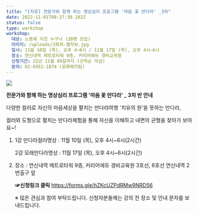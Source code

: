 ```yaml
---
title: "[치유] 전문가와 함께 하는 명상심리 프로그램 '마음 꽃 만다라' _3차"
date: 2022-11-01T08:37:30.102Z
status: false
type: workshop
workshop:
  대상: 노동에 지친 누구나 (20명 모집)
  이미지: /uploads/3회차-웹자보.jpg
  일시: 11월 10일 (목), 오후 4~6시 / 11월 17일 (목), 오후 4시~6시
  장소: 연신내역 메트로타워 9층, 커리어에듀 경비교육원
  신청기간: 22년 11월 09일까지 (선착순 마감)
  문의: 02-6952-1874 (문화복지팀)
---
```

![](/uploads/3회차-웹자보.jpg)

**전문가와 함께 하는 명상심리 프로그램 '마음 꽃 만다라' _ 3차 반 안내**

 다양한 컬러로 자신의 마음세상을 펼치는 만다라여행 '치유의 원'을 뜻하는 만다라,

 컬러와 도형으로 펼치는 만다라체험을 통해 자신을 이해하고 내면의 균형을 찾아가 보아요~!

1. 1강 만다라컬러명상 :  11월 10일 (목), 오후 4시~6시(2시간)

   2강 모래만다라명상 :  11월 17일 (목), 오후 4시~6시(2시간)
2. 장소 : 연신내역 메트로타워 9층, 커리어에듀 경비교육원
             3호선, 6호선 연신내역 2번출구 앞

   **☞신청링크 클릭**  https://forms.gle/hZKcUZPdRMw9NRD56

    ※ 많은 관심과 참여 부탁드립니다.  신청자분들께는 강의 전 장소 및 안내 문자를 보내드립니다.
